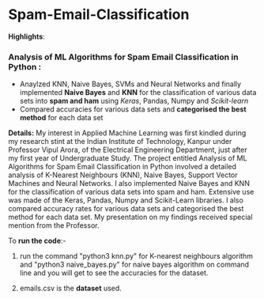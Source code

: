 # Spam-Email-Classification



**Highlights**:
### Analysis of ML Algorithms for Spam Email Classification in Python :

- Anaylzed KNN, Naive Bayes, SVMs and Neural Networks and finally implemented **Naive Bayes** and **KNN** for the classification of various data sets into **spam and ham** using *Keras*, Pandas, Numpy and *Scikit-learn*
- Compared accuracies for various data sets and **categorised the best method** for each data set

**Details:**
My interest in Applied Machine Learning was first kindled during my research stint at the Indian Institute of Technology, Kanpur under Professor Vipul Arora, of the Electrical Engineering Department, just after my first year of Undergraduate Study. The project entitled Analysis of ML Algorithms for Spam Email Classification in Python involved a detailed analysis of K-Nearest Neighbours (KNN), Naive Bayes, Support Vector Machines and Neural Networks. I also implemented Naive Bayes and KNN for the classification of various data sets into spam and ham. Extensive use was made of the Keras, Pandas, Numpy and Scikit-Learn libraries. I also compared accuracy rates for various data sets and categorised the best method for each data set. My presentation on my findings received special mention from the Professor.

To **run the code**:-

1. run the command "python3 knn.py" for K-nearest neighbours algorithm and "python3 naive_bayes.py" for naive bayes algorithm on command line and you will get to see the accuracies for the dataset.

2. emails.csv is the **dataset** used.
